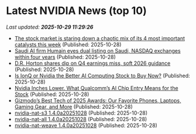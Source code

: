 # Latest NVIDIA News (top 10)
_Last updated: **2025-10-29 11:29:26**_

- [The stock market is staring down a chaotic mix of its 4 most important catalysts this week](https://www.businessinsider.com/stock-market-facing-chaotic-mix-4-important-catalysts-this-week-2025-10) (Published: 2025-10-28)
- [Saudi AI firm Humain eyes dual listing on Saudi, NASDAQ exchanges within four years](https://www.channelnewsasia.com/business/saudi-ai-firm-humain-eyes-dual-listing-saudi-nasdaq-exchanges-within-four-years-5429841) (Published: 2025-10-28)
- [D.R. Horton shares dip on Q4 earnings miss, soft 2026 guidance](https://finance.yahoo.com/news/d-r-horton-shares-dip-111239686.html) (Published: 2025-10-28)
- [Is IonQ or Nvidia the Better AI Computing Stock to Buy Now?](https://biztoc.com/x/5e4f47ef38064532) (Published: 2025-10-28)
- [Nvidia Inches Lower. What Qualcomm’s AI Chip Entry Means for the Stock](https://biztoc.com/x/c509e32363fc1560) (Published: 2025-10-28)
- [Gizmodo’s Best Tech of 2025 Awards: Our Favorite Phones, Laptops, Gaming Gear, and More](https://gizmodo.com/gizmodo-best-tech-of-2025-awards-2000676084) (Published: 2025-10-28)
- [nvidia-nat-s3 1.4.0a20251028](https://pypi.org/project/nvidia-nat-s3/1.4.0a20251028/) (Published: 2025-10-28)
- [nvidia-nat-all 1.4.0a20251028](https://pypi.org/project/nvidia-nat-all/1.4.0a20251028/) (Published: 2025-10-28)
- [nvidia-nat-weave 1.4.0a20251028](https://pypi.org/project/nvidia-nat-weave/1.4.0a20251028/) (Published: 2025-10-28)
